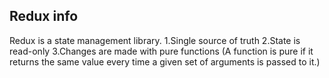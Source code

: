 ## Redux info
Redux is a state management library.
1.Single source of truth
2.State is read-only
3.Changes are made with pure functions (A function is pure if it returns the same value every time a given set of arguments is passed to it.)